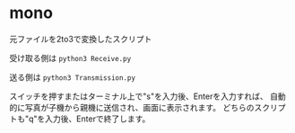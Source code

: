 # mono
元ファイルを2to3で変換したスクリプト

受け取る側は `python3 Receive.py`

送る側は `python3 Transmission.py`

スイッチを押すまたはターミナル上で"s"を入力後、Enterを入力すれば、 自動的に写真が子機から親機に送信され、画面に表示されます。
どちらのスクリプトも"q"を入力後、Enterで終了します。